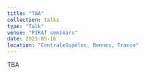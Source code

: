 ```yaml
---
title: "TBA"
collection: talks
type: "Talk"
venue: "PIRAT seminars"
date: 2025-05-16
location: "CentraleSupélec, Rennes, France"
---
```


TBA
